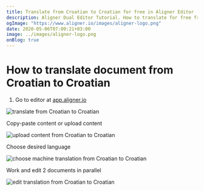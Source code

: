 ```yaml
---
title: Translate from Croatian to Croatian for free in Aligner Editor
description: Aligner Dual Editor Tutorial. How to translate for free from Croatian to Croatian. Aligner is multilingual document management platform. 
ogImage: "https://www.aligner.io/images/aligner-logo.png"
date: 2020-05-06T07:09:21+03:00
image: ../images/aligner-logo.png
onBlog: true
---
```


# How to translate document from Croatian to Croatian

1. Go to editor at [app.aligner.io](https://app.aligner.io "Aligner App web page")

![translate from Croatian to Croatian](../aligner-blank-editor.png "translate from Croatian to Croatian")

Copy-paste content or upload content

![upload content from Croatian to Croatian](../aligner-uploaded-document.png "upload content from Croatian to Croatian")

Choose desired language

![choose machine translation from Croatian to Croatian](../aligner-language-dropdown.png "choose machine translation from Croatian to Croatian")

Work and edit 2 documents in parallel

![edit translation from Croatian to Croatian](../aligner-double-sitded-editor.png "edit translation from Croatian to Croatian")

